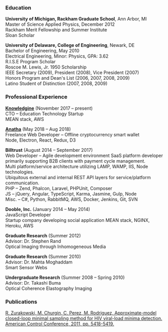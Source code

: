 ### Education

**University of Michigan, Rackham Graduate School**, Ann Arbor, MI  
Master of Science Applied Physics, December 2012  
Rackham Merit Fellowship and Summer Institute  
Sloan Scholar

**University of Delaware, College of Engineering**, Newark, DE  
Bachelor of Engineering, May 2010  
Electrical Engineering, Minor: Physics, GPA: 3.62  
R.I.S.E Program Scholar  
Roscoe M. Lewis, Jr. 1950 Scholarship  
IEEE Secretary (2009), President (2008), Vice President (2007)  
Honors Program and Dean's List (2006, 2007, 2008, 2009)  
Latino Student of Distinction (2007, 2008, 2009)

### Professional Experience

[**Knowledgine**](https://www.knowledgine.com/) (November 2017 – present)  
CTO  –  Education Technology Startup  
MEAN stack, AWS
  
[**Anatha**](http://www.projectanatha.co/) (May 2018 – Aug 2018)  
Freelance Web Developer  –  Offline cryptocurrency smart wallet  
Node, Electron, React, Redux, D3

**Billtrust** (August 2014 – September 2017)  
Web Developer  –  Agile development environment 
SaaS platform developer primarily supporting B2B clients with payment cycle management.  
Multi platform/service architecture utilizing LAMP, WAMP, IIS, Node technologies.  
Ubiquitous external and internal REST API layers for service/platform communication.  
PHP  –  Zend, Phalcon, Laravel, PHPUnit, Composer  
JS  –  jQuery, Angular, TypeScript, Karma, Jasmine, Gulp, Node  
Misc.  –  C#, Python, RabbitMQ, AWS, Docker, Jenkins, Git, SVN  

**Dooble, Inc.** (January 2014 – May 2014)  
JavaScript Developer  
Startup company developing social application
MEAN stack, NGINX, Heroku, AWS

**Graduate Research** (Summer 2012)  
Advisor: Dr. Stephen Rand  
Optical Imaging through Inhomogeneous Media

**Graduate Research** (Summer 2010)  
Advisor: Dr. Mahta Moghaddam  
Smart Sensor Webs

**Undergraduate Research** (Summer 2008 – Spring 2010)  
Advisor: Dr. Takashi Buma  
Optical Coherence Elastography Imaging

### Publications

[R. Zurakowski, M. Churgin, C. Perez, M. Rodriguez, Approximate-model closed-loop minimal sampling method for HIV viral-load minima detection. American Control Conference, 2011, pp. 5418-5419.](https://www.ncbi.nlm.nih.gov/pmc/articles/PMC3445656/)
